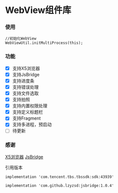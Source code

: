 # WebView组件库

### 使用

```
//初始化WebView
WebViewUtil.initMultiProcess(this);
```

### 功能
- [x] 支持X5浏览器
- [x] 支持JsBridge
- [x] 支持进度条
- [x] 支持错误处理
- [x] 支持文件选取
- [x] 支持拍照
- [x] 支持内置权限处理
- [x] 支持定义标题栏
- [x] 支持Fragment
- [x] 支持多进程，预启动
- [ ] 待更新

### 感谢
[X5浏览器](https://x5.tencent.com/docs/index.html)
[JsBridge](https://github.com/lzyzsd/JsBridge)

引用版本
```
implementation 'com.tencent.tbs.tbssdk:sdk:43939'

implementation 'com.github.lzyzsd:jsbridge:1.0.4'
```
